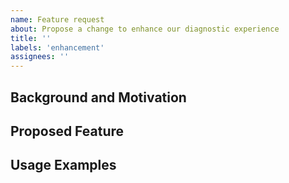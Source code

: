 ```yaml
---
name: Feature request
about: Propose a change to enhance our diagnostic experience
title: ''
labels: 'enhancement'
assignees: ''
---
```


<!--This is just a template - feel free to delete any and all of it and replace as appropriate.-->

## Background and Motivation

<!--
We welcome ideas that might make our tools and workflows more productive for our customers! This template will help us gather the information we need to start the design of new experiences. It will also ensure we are helping as many customers as possible when working on them.
-->

## Proposed Feature

<!--
Please explain the problem you are facing and any features you think would help you solve it. This could be examples of how the scenario is causing you pain, or possible solutions/features we could integrate.
-->

## Usage Examples

<!--
Please provide examples of a situation where the proposed feature would help you. Are you aware of an alternative way to get the information or experience you need to solve problems? In case there is, how can you make your overall experience better?
-->